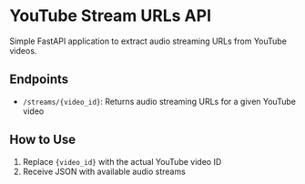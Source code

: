 # YouTube Stream URLs API

Simple FastAPI application to extract audio streaming URLs from YouTube videos.

## Endpoints
- `/streams/{video_id}`: Returns audio streaming URLs for a given YouTube video

## How to Use
1. Replace `{video_id}` with the actual YouTube video ID
2. Receive JSON with available audio streams
